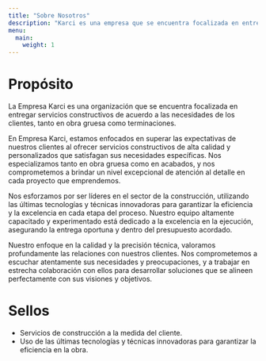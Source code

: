 ```yaml
---
title: "Sobre Nosotros"
description: "Karci es una empresa que se encuentra focalizada en entregar servicios constructivos de acuerdo a las necesidades de los clientes, tanto en obra gruesa como terminaciones."
menu:
  main:
    weight: 1
---
```


# Propósito
La Empresa Karci es una organización que se encuentra focalizada en entregar servicios constructivos de acuerdo a las necesidades de los clientes, tanto en obra gruesa como terminaciones.

En Empresa Karci, estamos enfocados en superar las expectativas de nuestros clientes al ofrecer servicios constructivos de alta calidad y personalizados que satisfagan sus necesidades específicas. Nos especializamos tanto en obra gruesa como en acabados, y nos comprometemos a brindar un nivel excepcional de atención al detalle en cada proyecto que emprendemos.

Nos esforzamos por ser líderes en el sector de la construcción, utilizando las últimas tecnologías y técnicas innovadoras para garantizar la eficiencia y la excelencia en cada etapa del proceso. Nuestro equipo altamente capacitado y experimentado está dedicado a la excelencia en la ejecución, asegurando la entrega oportuna y dentro del presupuesto acordado.

Nuestro enfoque en la calidad y la precisión técnica, valoramos profundamente las relaciones con nuestros clientes. Nos comprometemos a escuchar atentamente sus necesidades y preocupaciones, y a trabajar en estrecha colaboración con ellos para desarrollar soluciones que se alineen perfectamente con sus visiones y objetivos.

# Sellos
- Servicios de construcción a la medida del cliente.
- Uso de las últimas tecnologías y técnicas innovadoras para garantizar la eficiencia en la obra.